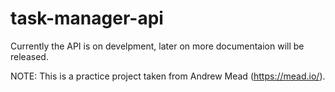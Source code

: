 # task-manager-api

Currently the API is on develpment, later on more documentaion will be released.

NOTE: This is a practice project taken from Andrew Mead (https://mead.io/).

